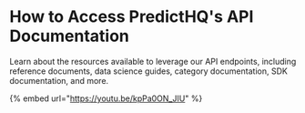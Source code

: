 # How to Access PredictHQ's API Documentation

Learn about the resources available to leverage our API endpoints, including reference documents, data science guides, category documentation, SDK documentation, and more.

{% embed url="https://youtu.be/kpPa0ON_JIU" %}
